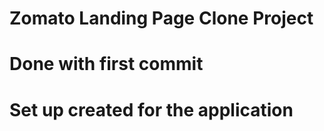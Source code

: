 # Zomato Landing Page Clone Project


# Done with first commit

# Set up created for the application
